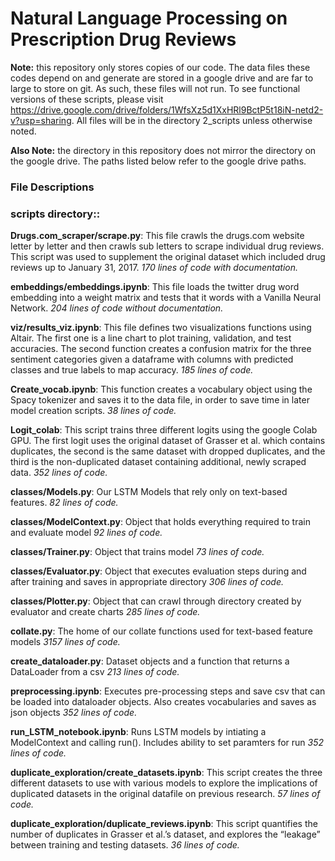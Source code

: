 # Natural Language Processing on Prescription Drug Reviews

**Note:** this repository only stores copies of our code.  The data files these codes depend on and generate are stored in a google drive and are far to large to store on git.  As such, these files will not run.  To see functional versions of these scripts, please visit https://drive.google.com/drive/folders/1WfsXz5d1XxHRl9BctP5t18iN-netd2-v?usp=sharing.  All files will be in the directory 2_scripts unless otherwise noted.

**Also Note:** the directory in this repository does not mirror the directory on the google drive.  The paths listed below refer to the google drive paths.

### File Descriptions
### **scripts directory:**:
**Drugs.com_scraper/scrape.py**: This file crawls the drugs.com website letter by letter and then crawls sub letters to scrape individual drug reviews. This script was used to supplement the original dataset which included drug reviews up to January 31, 2017. 
*170 lines of code with documentation.* 

**embeddings/embeddings.ipynb**: This file loads the twitter drug word embedding into a weight matrix and tests that it words with a Vanilla Neural Network. 
*204 lines of code without documentation.*

**viz/results_viz.ipynb**: This file defines two visualizations functions using Altair. The first one is a line chart to plot training, validation, and test accuracies. The second function creates a confusion matrix for the three sentiment categories given a dataframe with columns with predicted classes and true labels to map accuracy. 
*185 lines of code.*

**Create_vocab.ipynb**: This function creates a vocabulary object using the Spacy tokenizer and saves it to the data file, in order to save time in later model creation scripts.
*38 lines of code.*

**Logit_colab**: This script trains three different logits using the google Colab GPU. The first logit uses the original dataset of Grasser et al. which contains duplicates, the second is the same dataset with dropped duplicates, and the third is the non-duplicated dataset containing additional, newly scraped data.
*352 lines of code.*

**classes/Models.py**:  Our LSTM Models that rely only on text-based features.
*82 lines of code.*

**classes/ModelContext.py**:  Object that holds everything required to train and evaluate model
*92 lines of code.*

**classes/Trainer.py**:  Object that trains model
*73 lines of code.*

**classes/Evaluator.py**:  Object that executes evaluation steps during and after training and saves in appropriate directory
*306 lines of code.*

**classes/Plotter.py**:  Object that can crawl through directory created by evaluator and create charts
*285 lines of code.*

**collate.py**:  The home of our collate functions used for text-based feature models
*3157 lines of code.*

**create_dataloader.py**:  Dataset objects and a function that returns a DataLoader from a csv 
*213 lines of code.*

**preprocessing.ipynb**:  Executes pre-processing steps and save csv that can be loaded into dataloader objects.  Also creates vocabularies and saves as json objects
*352 lines of code.*

**run_LSTM_notebook.ipynb**:  Runs LSTM models by intiating a ModelContext and calling run().  Includes ability to set paramters for run
*352 lines of code.*

**duplicate_exploration/create_datasets.ipynb**: This script creates the three different datasets to use with various models to explore the implications of duplicated datasets in the original datafile on previous research. 
*57 lines of code.*

**duplicate_exploration/duplicate_reviews.ipynb**: This script quantifies the number of duplicates in Grasser et al.’s dataset, and explores the “leakage” between training and testing datasets. 
*36 lines of code.*
